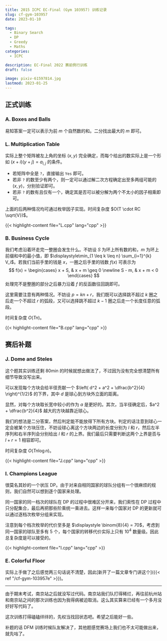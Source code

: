 ```yaml
---
title: 2015 ICPC EC-Final (Gym 103957) 训练记录
slug: cf-gym-103957
date: 2023-01-10

tags:
  - Binary Search
  - DP
  - Greedy
  - Maths
categories:
  - ICPC

description: EC-Final 2022 赛前例行训练
draft: false

image: pixiv-61597814.jpg
lastmod: 2023-01-25
---
```


## 正式训练

### A. Boxes and Balls

易知答案一定可以表示为前 $m$ 个自然数的和。二分找出最大的 $m$ 即可。

### L. Multiplication Table

实际上整个矩阵被左上角的坐标 $(x, y)$ 完全确定，而每个给出的数实际上是一个形如 $(x + i)(y + j) = a_{i, j}$ 的条件。

+ 若矩阵中全是 `?`，直接输出 `Yes` 即可。
+ 若非 `?` 的数至少有两个，则一定可以通过解二次方程确定出至多两组可能的 $(x, y)$，分别验证即可。
+ 若非 `?` 的数有且仅有一个，确定其是否可以被分解为两个不太小的因子相乘即可。

上面的后两种情况均可通过枚举因子实现。时间复杂度 $O(T \cdot RC \sqrt{V})$。

{{< highlight-content file="L.cpp" lang="cpp" >}}

### B. Business Cycle

我们考虑沿着环走完一整圈会发生什么。不妨设 $S$ 为环上所有数的和，$m$ 为环上前缀和中的最小值，即 $\displaystyle\min_{1 \leq k \leq n} \sum_{i=1}^{k} V_i$。若我们当前手里的钱是 $x$，一圈之后手里的钱数 $f(x)$ 可表示为
$$
f(x) = \begin{cases}
    x + S, & x + m \geq 0 \newline
    S - m, & x + m < 0
\end{cases}
$$
处理完不是整圈的部分之后暴力沿着 $f$ 的反函数往回跳即可。

这里需要注意有两种情况。不妨设 $p = kn + r$，我们既可以选择跳不超过 $k$ 圈之后走一个不超过 $r$ 的弧段，又可以选择跳不超过 $k - 1$ 圈之后走一个长度任意的弧段。

时间复杂度 $O(Tn)$。

{{< highlight-content file="B.cpp" lang="cpp" >}}

## 赛后补题

### J. Dome and Steles

这个题其实训练还剩 80min 的时候就想出做法了，不过因为没有完全想清楚所有细节导致没写出来。

可以发现每个方块会给半径贡献一个 $\left( d^2 + a^2 + \dfrac{b^2}{4} \right)^{1/2}$ 的下界，其中 $d$ 是球心到方块外立面的距离。

显然，对每个方块取长宽中较小的作为 $a$ 是更好的。其次，当半径确定后，$a^2 + \dfrac{b^2}{4}$ 越大的方块越靠近球心。

我们的想法是二分答案，然后判定能不能放得下所有方块。判定的话注意到球心一定会被某个方块压住，不妨设球心离这个方块两边的长度分别为 $l$ 和 $r$，然后左半序列和右半序列会分别给出 $l$ 和 $r$ 的上界。我们最后只需要判断这两个上界是否与 $l + r = 1$ 相容即可。

时间复杂度 $O(T n \log n)$。

{{< highlight-content file="J.cpp" lang="cpp" >}}

### I. Champions League

很莫名其妙的一个状压 DP。由于对来自相同国家的球队分组有一个很麻烦的规则，我们自然可以想到逐个国家来处理。

同一国家的同一档次的球队在 DP 的过程中很难区分开来，我们索性在 DP 过程中只分配集合，最后再把那些阶乘统一乘进去。这样一来每个国家对 DP 的更新就可以通过逐档次枚举分组来实现。

注意到每个档次枚举的代价至多是 $\displaystyle \binom{8}{4} = 70$，考虑到同一国家的球队至多有 $5$ 个，每个国家的转移代价实际上只有 $10^4$ 数量级。因此总复杂度是可以接受的。

{{< highlight-content file="I.cpp" lang="cpp" >}}

### E. Colorful Floor

实际上手做了之后感觉两三句话说不清楚，因此[新开了一篇文章专门讲这个]({{< ref "/cf-gym-103957e" >}})。

---

由于期末考试，南京站之后就没写过代码。南京站我们队打得稀烂，再往前杭州站和南京站之间的那次训练也因为我得病被迫取消。这么其实算来已经有一个多月没好好写代码了。

这次训练打得磕磕绊绊的，先权当找回状态吧。希望之后能好一些。

补题的话 DFM 训练时候队友解决了，其他题感觉赛场上我们也不太可能做出来，就先咕了。
